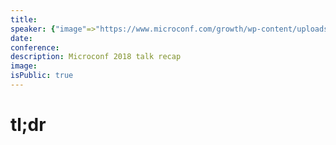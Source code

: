 ```yaml
---
title:
speaker: {"image"=>"https://www.microconf.com/growth/wp-content/uploads/sites/4/2018/01/Claire-Suellentrop-262x272.jpg", "name"=>"Claire Suellentrop", "title"=>"Head of Marketing, Userlist.io", "bioUrl"=>"https://www.microconf.com/growth/speakers/claire-suellentrop/", "twitter"=>"ClaireSuellen", "website"=>"https://forgetthefunnel.com"}
date:
conference:
description: Microconf 2018 talk recap
image:
isPublic: true
---
```


# tl;dr

